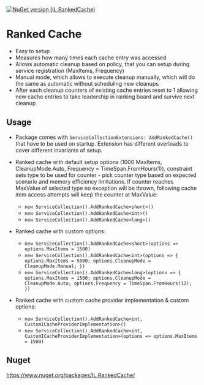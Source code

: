 [![NuGet version (IL.RankedCache)](https://img.shields.io/nuget/v/IL.RankedCache.svg?style=flat-square)](https://www.nuget.org/packages/IL.RankedCache/)
# Ranked Cache

* Easy to setup
* Measures how many times each cache entry was accessed
* Allows automatic cleanup based on policy, that you can setup during service registration (MaxItems, Frequency)
* Manual mode, which allows to execute cleanup manually, which will do the same as automatic without scheduling new cleanups
* After each cleanup counters of existing cache entries reset to 1 allowing new cache entries to take leadership in ranking board and survive next cleanup

## Usage

* Package comes with `ServiceCollectionExtensions: AddRankedCache()` that have to be used on startup. Extension has different overloads to cover different invariants of setup.

* Ranked cache with default setup options (1000 MaxItems, CleanupMode.Auto, Frequency = TimeSpan.FromHours(1)), constraint sets type to be used for counter - pick counter type based on expected scenario and memory efficiency limitations. If counter reaches MaxValue of selected type no exception will be thrown, following cache item access attempts will keep the counter at MaxValue:
  * `new ServiceCollection().AddRankedCache<short>()` 
  * `new ServiceCollection().AddRankedCache<int>()`
  * `new ServiceCollection().AddRankedCache<long>()`
* Ranked cache with custom options:
  * `new ServiceCollection().AddRankedCache<short>(options => options.MaxItems = 1500)`
  * `new ServiceCollection().AddRankedCache<int>(options => { options.MaxItems = 5000; options.CleanupMode = CleanupMode.Manual; })`
  * `new ServiceCollection().AddRankedCache<long>(options => { options.MaxItems = 1500; options.CleanupMode = CleanupMode.Auto; options.Frequency = TimeSpan.FromHours(12); })`
* Ranked cache with custom cache provider implementation & custom options:
  * `new ServiceCollection().AddRankedCache<int, CustomICacheProviderImplementation>()`
  * `new ServiceCollection().AddRankedCache<int, CustomICacheProviderImplementation>(options => options.MaxItems = 1500)`

## Nuget
  https://www.nuget.org/packages/IL.RankedCache/
